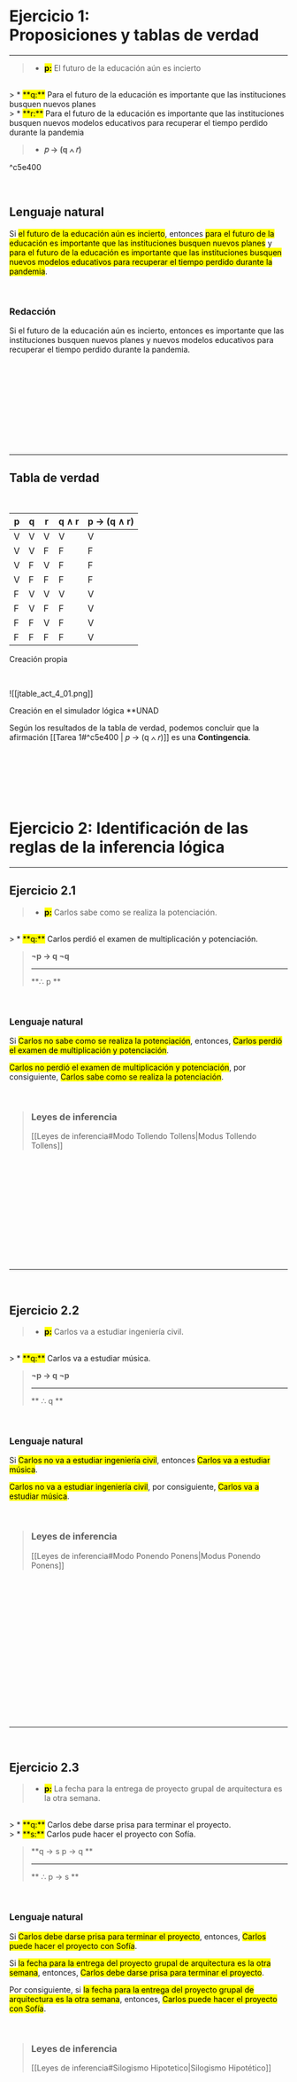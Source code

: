 # Ejercicio 1: <br/> Proposiciones y tablas de verdad

<hr class="subtitle">

> * <mark class="hltr-green">**p:**</mark> El futuro de la educación aún es incierto
<br/>
> * <mark class="hltr-blue">**q:**</mark> Para el futuro de la educación es importante que las instituciones busquen nuevos planes 
<br/>
> * <mark class="hltr-red">**r:**</mark> Para el futuro de la educación es importante que las instituciones busquen nuevos modelos educativos para recuperar el tiempo perdido durante la pandemia

>* **𝑝 -> (q ∧ 𝑟)** 

^c5e400

<br/>


## Lenguaje natural
Si <mark class="hltr-green">el futuro de la educación  aún es incierto</mark>, entonces <mark class="hltr-blue">para el futuro de la educación es importante que las instituciones busquen nuevos planes</mark> y <mark class="hltr-red">para el futuro de la educación es importante que las instituciones busquen nuevos modelos educativos para recuperar el tiempo perdido durante la pandemia</mark>.

<br/>

### Redacción
Si el futuro de la educación aún es incierto, entonces es importante que las instituciones busquen nuevos planes y nuevos modelos educativos para recuperar el tiempo perdido durante la pandemia.

<br/>
<br/>
<br/>
<br/>
<br/>
<br/>
<br/>
<br/>
<br/>

---

## Tabla de verdad

<!--
```jupyter
pro = 3
pos = 2

pos ** pro
```-->

<br/>

| p   | q   | r   | q ∧ r | p -> (q ∧ r) |
| --- | --- | --- | ----- | ------------ |
| V   | V   | V   | V     | V            |
| V   | V   | F   | F     | F            |
| V   | F   | V   | F     | F            |
| V   | F   | F   | F     | F            |
| F   | V   | V   | V     | V            |
| F   | V   | F   | F     | V            |
| F   | F   | V   | F     | V            |
| F   | F   | F   | F     | V            | 
<p class="cite">Creación propia</p>

<br/>

![[jtable_act_4_01.png]]
<p class="cite"> Creación en el simulador lógica **UNAD </p>

Según los resultados de la tabla de verdad, podemos concluir que la afirmación [[Tarea 1#^c5e400 | 𝑝 -> (q ∧ 𝑟)]] es una **Contingencia**.

<br/>
<br/>
<br/>
<br/>
<br/>

# Ejercicio 2: Identificación de las reglas de la inferencia lógica

<hr class="subtitle">

## Ejercicio 2.1

> * <mark class="hltr-green">**p:**</mark> Carlos sabe como se realiza la potenciación.
<br/>
> * <mark class="hltr-blue">**q:**</mark> Carlos perdió el examen de multiplicación y potenciación. 
<br/>

> **¬p -> q
> ¬q** 
> <hr class='line-math'> 
> 
>**∴ p **

<br/>

### Lenguaje natural


Si <mark class="hltr-green">Carlos no sabe como se realiza la potenciación</mark>, entonces, <mark class="hltr-blue">Carlos perdió el examen de multiplicación y potenciación</mark>.

<mark class="hltr-blue">Carlos no perdió el examen de multiplicación y potenciación</mark>, por consiguiente, <mark class="hltr-green">Carlos sabe como se realiza la potenciación</mark>.

<br/>

> ### Leyes de inferencia
>[[Leyes de inferencia#Modo Tollendo Tollens|Modus Tollendo Tollens]]

<br/>
<br/>
<br/>
<br/>
<br/>
<br/>
<br/>
<br/>
<br/>
<br/>
<br/>

---
<br/>

## Ejercicio 2.2

> * <mark class="hltr-green">**p:**</mark> Carlos va a estudiar ingeniería civil.
<br/>
> * <mark class="hltr-blue">**q:**</mark> Carlos va a estudiar música.
<br/>

> **¬p -> q
> ¬p**
> <hr class='line-math'> 
> 
> **  ∴ q **

<br/>

### Lenguaje natural

Si <mark class="hltr-green">Carlos no va a estudiar ingeniería civil</mark>, entonces <mark class="hltr-blue">Carlos va a estudiar música</mark>.

<mark class="hltr-green">Carlos no va a estudiar ingeniería civil</mark>, por consiguiente, <mark class="hltr-blue">Carlos va a estudiar música</mark>.

<br/>

> ### Leyes de inferencia
>[[Leyes de inferencia#Modo Ponendo Ponens|Modus Ponendo Ponens]]


<br/>
<br/>
<br/>
<br/>
<br/>
<br/>
<br/>
<br/>
<br/>
<br/>
<br/>
<br/>
<br/>
<br/>
<br/>

---
<br/>

## Ejercicio 2.3

> * <mark class="hltr-green">**p:**</mark> La fecha para la entrega de proyecto grupal de arquitectura es la otra semana.
<br/>
> * <mark class="hltr-blue">**q:**</mark> Carlos debe darse prisa para terminar el proyecto.
<br/>
> * <mark class="hltr-red">**s:**</mark> Carlos pude hacer el proyecto con Sofía.


> **q -> s
> p -> q **
> <hr class='line-math'>
>
> ** ∴ p -> s **

<br/>

### Lenguaje natural

Si <mark class="hltr-green">Carlos debe darse prisa para terminar el proyecto</mark>, entonces, <mark class="hltr-red">Carlos puede hacer el proyecto con Sofía</mark>.

Si <mark class="hltr-green">la fecha para la entrega del proyecto grupal de arquitectura es la otra semana</mark>, entonces, <mark class="hltr-blue">Carlos debe darse prisa para terminar el proyecto</mark>.

Por consiguiente, si <mark class="hltr-blue">la fecha para la entrega del proyecto grupal de arquitectura es la otra semana</mark>, entonces, <mark class="hltr-red">Carlos puede hacer el proyecto con Sofía</mark>.

<br/>

> ### Leyes de inferencia
>[[Leyes de inferencia#Silogismo Hipotetico|Silogismo Hipotético]]

<br/>
<br/>
<br/>
<br/>
<br/>
<br/>
<br/>
<br/>
<br/>
<br/>
<br/>
<br/>

# Ejercicio 3: Aplicación de las reglas de la inferencia lógica

<hr class="subtitle">

Si un Administrador de empresas liderara organizaciones que contribuyen a la construcción del progreso económico, entonces un administrador de empresas ayuda a la economía de un país. Un administrador de empresas no ayuda en la economía de un país.

> * <mark class="hltr-green">**p:**</mark> Un Administrador de empresas liderara organizaciones que contribuyen a la construcción del progreso económico.
<br/>
> * <mark class="hltr-blue">**q:**</mark> Un administrador de empresas ayuda a la economía de un país.

<br/>

### conclusión

Usamos la ley de [[Leyes de inferencia#Modo Tollendo Tollens|Modus Tollendo Tollens (MTT)]], Donde realizamos una implicación entre **p** y **¬q**, la cual nos dice que al negar el consecuente, **automáticamente** se niega el **antecedente**.

> **p -> q
> ¬q **
> <hr class='line-math'>
>
> ** ∴ ¬p**

<br/>

Donde podemos concluir que el resultado de la expresión es **¬p**

> Un Administrador de empresas **no** liderara organizaciones que contribuyen a la construcción del progreso económico

<br/>
<br/>

<br/>
<br/>
<br/>
<br/>
<br/>
<br/>
<br/>

# Ejercicio 4: <br/>Problemas de aplicación

<hr class="subtitle">

## Definiciones

<br/>

### Lenguaje natural
Si <mark class="hltr-green">Carlos estudió para el examen de cálculo toda la noche</mark>, entonces, <mark class="hltr-blue">Carlos está cansado todo el día</mark> y <mark class="hltr-green">Carlos estudió para el examen de cálculo toda la noche</mark> o <mark class="hltr-red">Carlos durmió un par de horas durante la noche</mark> y <mark class="hltr-red">Carlos **no** durmió un par de horas durante la noche</mark>, entonces, <mark class="hltr-blue">Carlos está cansado todo el día</mark>.

Si Carlos estudió para el examen de cálculo toda la noche, entonces, él está cansado todo el día y Carlos estudió para el examen de cálculo toda la noche o durmió un par de horas y Carlos **no** durmió un par de horas durante la noche, entonces, Carlos está cansado todo el día.

<br/>

### Proposiciones simples

> * <mark class="hltr-green">**p:**</mark> Carlos estudió para el examen de cálculo toda la noche.
<br/>
> * <mark class="hltr-blue">**q:**</mark> Carlos está cansado todo el día.
<br/>
> * <mark class="hltr-red">**s:**</mark> Carlos durmió un par de horas durante la noche.

<br/>

## Expresión simbólica

> **[(p -> q) ∧ (p ∨ r) ∧ (¬r)] -> q**

^16ee33

> **p -> q
> p ∨ r 
> ¬r**
> <hr class='line-math'>
>
> ** ∴ q**


<br/>

---

## Tabla de verdad

<br/>

| p   | q   | r   | p -> q | p ∨ r | ¬r  | (p -> q) ∧ (p ∨ r) | {(p -> q) ∧ (p ∨ r)} ∧ (¬r) | [(p -> q) ∧ (p ∨ r) ∧ (¬r)] -> q |
| --- | --- | --- | ------ | ----- | --- | ------------------ | --------------------------- | -------------------------------- |
| V   | V   | V   | V      | V     | F   | V                  | F                           | V                                |
| V   | V   | F   | V      | V     | V   | V                  | V                           | V                                |
| V   | F   | V   | F      | V     | F   | F                  | F                           | V                                |
| V   | F   | F   | F      | V     | V   | F                  | F                           | V                                |
| F   | V   | V   | V      | V     | F   | V                  | F                           | V                                |
| F   | V   | F   | V      | F     | V   | F                  | F                           | V                                |
| F   | F   | V   | V      | V     | F   | V                  | F                           | V                                |
| F   | F   | F   | V      | F     | V   | F                  | F                           | V                                |
<p class="cite">Creación propia</p>

<br/>

![[Jtable_act_4.png]]
<p class="cite">
Creación en el simulador lógica **UNAD**
</p>
<br/>
<br/>
<br/>
<br/>
<br/>
<br/>
<br/>
<br/>
<br/>
<br/>

---

## validez de los argumentos

| Premisa 1 | Premisa 2 | Premisa 3 | Conclusión ∴ | 
| --------- | --------- | --------- | ------------ |
| p -> q    | p ∨ r     | ¬r        | q            |


### Premisa 4  

[[Leyes de inferencia#Modo Tollendo Ponens | Modus Tollendo Ponens (MTP)]], Donde se realiza una disyunción inclusiva entre la **premisa 2** y la **premisa 3**.

>**p ∨ r**
>**¬r**
> <hr class='line-math'>
>
>**∴ p**

Donde se concluye que entre **p** o **¬r**, entonces **p**.
<br/>

### Premisa 5 
[[Leyes de inferencia#Modo Ponendo Ponens | Modus Ponendo Ponens (MPP)]], Donde se realiza una implicación entre la **premisa 1** y la **premisa 4**.

>**p -> q**
>**p**
> <hr class='line-math'>
>
>**∴ q**

Donde se concluye que si **p**, entonces **q**, confirmando la validez de la expresión **[(p -> q) ∧ (p ∨ r) ∧ (¬r)] -> q**.

| p   | q   | r   | p ->q | ¬r  | p <->q ->¬r |
| --- | --- | --- | ----- | --- | ----------- |
| v   | v   | v   | v     | f   | f           |
| v   | v   | f   | v     | v   | v           |
| v   | f   | v   | f     | f   | v           |
| v   | f   | f   | f     | v   | f           |
| f   | v   | v   | v     | f   | f           |
| f   | v   | f   | v     | v   | v           |
| f   | f   | v   | v     | f   | f           |
| f   | f   | f   | v     | v   | v           | 

p1 = x v y
p2 = y -> ¬z
p3 = z
p4 =x -> p

p5 = ¬y(MTT 3 - 2)
p6 = x(MTP 5 - 1)

---

∴ p7 = p(MPP 6 - 4)

simplifiación ¬p y ¬r
p v ¬r
